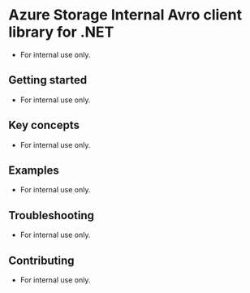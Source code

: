 # Azure Storage Internal Avro client library for .NET
- For internal use only.

## Getting started
- For internal use only.

## Key concepts
- For internal use only.

## Examples
- For internal use only.

## Troubleshooting
- For internal use only.

## Contributing
- For internal use only.